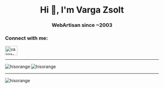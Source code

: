<h1 align="center">Hi 👋, I'm Varga Zsolt</h1>
<h3 align="center">WebArtisan since ~2003</h3>



<p align="left">
<h3 align="left">Connect with me:</h3>
<a href="https://linkedin.com/in/varga-zsolt" target="blank"><img align="center" src="https://cdn.jsdelivr.net/npm/simple-icons@3.0.1/icons/linkedin.svg" alt="varga-zsolt" height="30" width="40" /></a>
</p>
<hr />
<p><img align="left" src="https://github-readme-stats.vercel.app/api/top-langs/?username=hisorange&layout=compact&count_private=true&langs_count=10" alt="hisorange" /> <img align="center" src="https://github-readme-stats.vercel.app/api?username=hisorange&count_private=true&show_icons=true" alt="hisorange" /></p>

<hr />
<p align="left"> <img src="https://komarev.com/ghpvc/?username=hisorange" alt="hisorange" /> </p>
